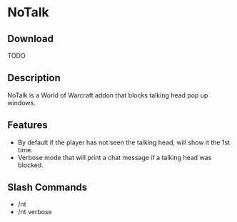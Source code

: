 # NoTalk

## Download
TODO

## Description
NoTalk is a World of Warcraft addon that blocks talking head pop up windows.

## Features
- By default if the player has not seen the talking head, will show it the 1st time.
- Verbose mode that will print a chat message if a talking head was blocked.

## Slash Commands
- /nt
- /nt verbose
